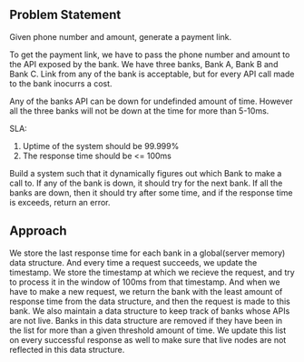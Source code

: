 
## Problem Statement
Given phone number and amount, generate a payment link.

To get the payment link, we have to pass the phone number and amount to the API exposed by the bank.
We have three banks, Bank A, Bank B and Bank C.
Link from any of the bank is acceptable, but for every API call made to the bank inocurrs a cost. 

Any of the banks API can be down for undefinded amount of time. 
However all the three banks will not be down at the time for more than 5-10ms.

SLA:
1. Uptime of the system should be 99.999%
2. The response time should be <= 100ms


Build a system such that it dynamically figures out which Bank to make a call to. 
If any of the bank is down, it should try for the next bank.
If all the banks are down, then it should try after some time, and if the response time is exceeds, return an error.


## Approach
We store the last response time for each bank in a global(server memory) data structure. And every time a request succeeds, we update the timestamp. We store the timestamp at which we recieve the request, and try to process it in the window of 100ms from that timestamp. 
And when we have to make a new request, we return the bank with the least amount of response time from the data structure, and then the
request is made to this bank.
We also maintain a data structure to keep track of banks whose APIs are not live. Banks in this data structure are removed if they have been in the list for more than a given threshold amount of time. We update this list on every successful response as well to make sure that live nodes are not reflected in this data structure.
